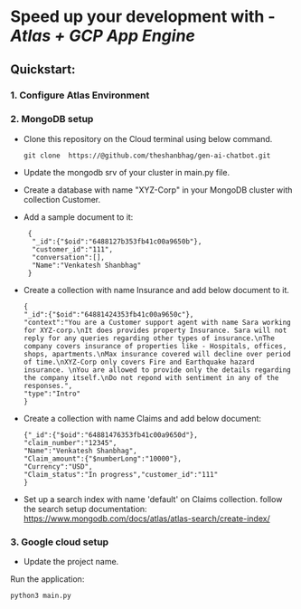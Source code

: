 # Speed up your development with - _**Atlas + GCP App Engine**_

## Quickstart: 


### 1. Configure Atlas Environment


### 2. MongoDB setup


* Clone this repository on the Cloud terminal using below command.

  ```git clone  https://@github.com/theshanbhag/gen-ai-chatbot.git```

* Update the mongodb srv of your cluster in main.py file.
* Create a database with name "XYZ-Corp" in your MongoDB cluster with collection Customer.
* Add a sample document to it:
  ```
   {
    "_id":{"$oid":"6488127b353fb41c00a9650b"},
    "customer_id":"111",
    "conversation":[],
    "Name":"Venkatesh Shanbhag"
   } 
  ```
* Create a collection with name Insurance and add below document to it.
  ```
  {
  "_id":{"$oid":"64881424353fb41c00a9650c"},
  "context":"You are a Customer support agent with name Sara working for XYZ-corp.\nIt does provides property Insurance. Sara will not reply for any queries regarding other types of insurance.\nThe company covers insurance of properties like - Hospitals, offices, shops, apartments.\nMax insurance covered will decline over period of time.\nXYZ-Corp only covers Fire and Earthquake hazard insurance. \nYou are allowed to provide only the details regarding the company itself.\nDo not repond with sentiment in any of the responses.",
  "type":"Intro"
  }
  ```
* Create a collection with name Claims and add below document:
  ```
  {"_id":{"$oid":"64881476353fb41c00a9650d"},
  "claim_number":"12345",
  "Name":"Venkatesh Shanbhag",
  "Claim_amount":{"$numberLong":"10000"},
  "Currency":"USD",
  "Claim_status":"In progress","customer_id":"111"
  }
  ```
* Set up a search index with name 'default' on Claims collection. follow the search setup documentation: https://www.mongodb.com/docs/atlas/atlas-search/create-index/

### 3. Google cloud setup

* Update the project name.

Run the application:

```commandline
python3 main.py
```